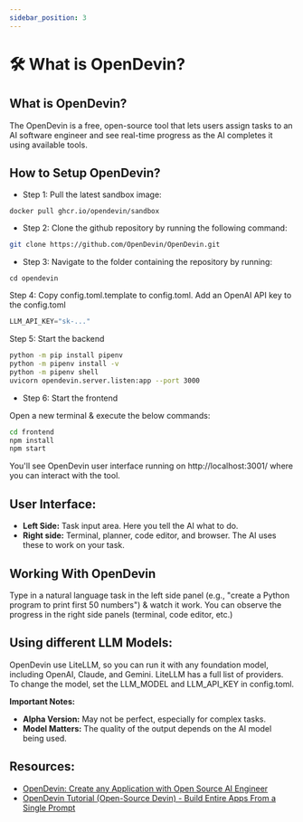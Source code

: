 ```yaml
---
sidebar_position: 3
---
```


# 🛠️ What is OpenDevin?

## What is OpenDevin?
The OpenDevin is a free, open-source tool that lets users assign tasks to an AI software engineer and see real-time progress as the AI completes it using available tools.

## How to Setup OpenDevin?
* Step 1: Pull the latest sandbox image:
```
docker pull ghcr.io/opendevin/sandbox
```
* Step 2: Clone the github repository by running the following command:

```sh
git clone https://github.com/OpenDevin/OpenDevin.git
```
* Step 3: Navigate to the folder containing the repository by running:

```
cd opendevin
```

Step 4: Copy config.toml.template to config.toml. Add an OpenAI API key to the config.toml
```js
LLM_API_KEY="sk-..."
```

Step 5: Start the backend

```sh
python -m pip install pipenv
python -m pipenv install -v
python -m pipenv shell
uvicorn opendevin.server.listen:app --port 3000
```

* Step 6: Start the frontend  

Open a new terminal & execute the below commands:
```sh
cd frontend
npm install
npm start
```
You'll see OpenDevin user interface running on http://localhost:3001/ where you can interact with the tool.

## User Interface:
* **Left Side:** Task input area. Here you tell the AI what to do.
* **Right side:** Terminal, planner, code editor, and browser. The AI uses these to work on your task.

## Working With OpenDevin
Type in a natural language task in the left side panel (e.g., "create a Python program to print first 50 numbers") & watch it work. You can observe the progress in the right side panels (terminal, code editor, etc.)

## Using different LLM Models:
OpenDevin use LiteLLM, so you can run it with any foundation model, including OpenAI, Claude, and Gemini. LiteLLM has a full list of providers.
To change the model, set the LLM_MODEL and LLM_API_KEY in config.toml.

**Important Notes:**
* **Alpha Version:** May not be perfect, especially for complex tasks.
* **Model Matters:** The quality of the output depends on the AI model being used. 

## Resources:
* [OpenDevin: Create any Application with Open Source AI Engineer](https://www.youtube.com/watch?v=3-q5GzRNEe0)
* [OpenDevin Tutorial (Open-Source Devin) - Build Entire Apps From a Single Prompt](https://www.youtube.com/watch?v=dKD4a_sv69o)
